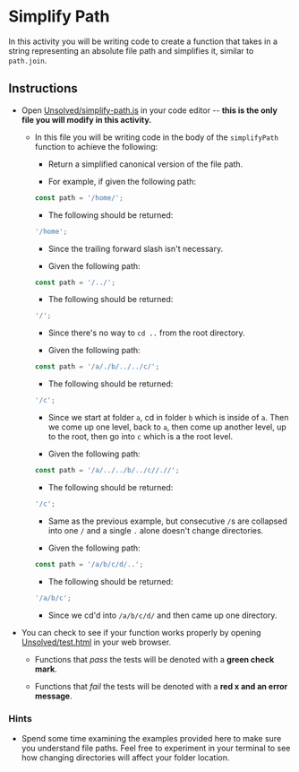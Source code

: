 # Simplify Path

In this activity you will be writing code to create a function that takes in a string representing an absolute file path and simplifies it, similar to `path.join`.

## Instructions

- Open [Unsolved/simplify-path.js](Unsolved/simplify-path.js) in your code editor -- **this is the only file you will modify in this activity.**

  - In this file you will be writing code in the body of the `simplifyPath` function to achieve the following:

    - Return a simplified canonical version of the file path.

    - For example, if given the following path:

    ```js
    const path = '/home/';
    ```

    - The following should be returned:

    ```js
    '/home';
    ```

    - Since the trailing forward slash isn't necessary.

    - Given the following path:

    ```js
    const path = '/../';
    ```

    - The following should be returned:

    ```js
    '/';
    ```

    - Since there's no way to `cd ..` from the root directory.

    - Given the following path:

    ```js
    const path = '/a/./b/../../c/';
    ```

    - The following should be returned:

    ```js
    '/c';
    ```

    - Since we start at folder `a`, cd in folder `b` which is inside of `a`. Then we come up one level, back to `a`, then come up another level, up to the root, then go into `c` which is a the root level.

    - Given the following path:

    ```js
    const path = '/a/../../b/../c//.//';
    ```

    - The following should be returned:

    ```js
    '/c';
    ```

    - Same as the previous example, but consecutive `/`s are collapsed into one `/` and a single `.` alone doesn't change directories.

    - Given the following path:

    ```js
    const path = '/a/b/c/d/..';
    ```

    - The following should be returned:

    ```js
    '/a/b/c';
    ```

    - Since we cd'd into `/a/b/c/d/` and then came up one directory.

- You can check to see if your function works properly by opening [Unsolved/test.html](Unsolved/test.html) in your web browser.

  - Functions that _pass_ the tests will be denoted with a **green check mark**.

  - Functions that _fail_ the tests will be denoted with a **red x and an error message**.

### Hints

- Spend some time examining the examples provided here to make sure you understand file paths. Feel free to experiment in your terminal to see how changing directories will affect your folder location.
